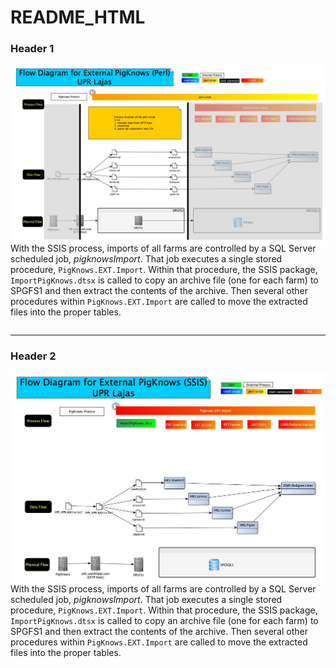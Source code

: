 # README_HTML

<h3>Header 1</h3>
<div style="float: left;">
    <img align="right" src="images/perl_flow_gh_readme.jpg" width="500" />

<p>With the SSIS process, imports of all farms are controlled by a SQL Server scheduled job, <em>pigknowsImport</em>.  That job executes a single stored procedure, <code>PigKnows.EXT.Import</code>.  Within that procedure, the SSIS package,  <code>ImportPigKnows.dtsx</code> is called to copy an archive file (one for each farm) to SPGFS1 and then extract the contents of the archive. Then several other procedures within <code>PigKnows.EXT.Import</code> are called to move the extracted files into the proper tables.</p>
</div>
<div style="clear:both"></div>

<hr>
<h3>Header 2</h3>
<div style="float: left;">

<img align="right" src="images/ssis_flow_gh_readme.jpg" width="500" />

<p>With the SSIS process, imports of all farms are controlled by a SQL Server scheduled job, <em>pigknowsImport</em>.  That job executes a single stored procedure, <code>PigKnows.EXT.Import</code>.  Within that procedure, the SSIS package,  <code>ImportPigKnows.dtsx</code> is called to copy an archive file (one for each farm) to SPGFS1 and then extract the contents of the archive. Then several other procedures within <code>PigKnows.EXT.Import</code> are called to move the extracted files into the proper tables.</p>

</div>
